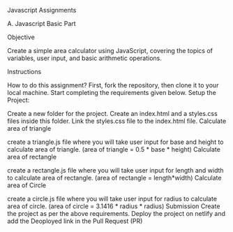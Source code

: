 
Javascript Assignments


A. Javascript Basic Part

Objective

Create a simple area calculator using JavaScript, covering the topics of variables, user input, and basic arithmetic operations.


Instructions

How to do this assignment?
First, fork the repository, then clone it to your local machine.
Start completing the requirements given below.
Setup the Project:

Create a new folder for the project.
Create an index.html and a styles.css files inside this folder.
Link the styles.css file to the index.html file.
Calculate area of triangle

create a triangle.js file where you will take user input for base and height to calculate area of triangle. (area of triangle = 0.5 * base * height)
Calculate area of rectangle

create a rectangle.js file where you will take user input for length and width to calculate area of rectangle. (area of rectangle = length*width)
Calculate area of Circle

create a circle.js file where you will take user input for radius to calculate area of circle. (area of circle = 3.1416 * radius * radius)
Submission
Create the project as per the above requirements.
Deploy the project on netlify and add the Deoployed link in the Pull Request (PR)
